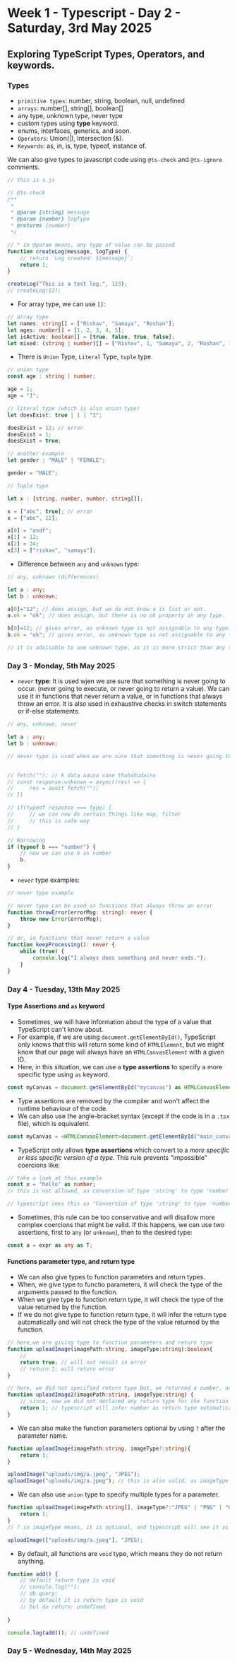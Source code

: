 # Week 1 - Typescript - Day 2 - Saturday, 3rd May 2025 
## Exploring TypeScript Types, Operators, and keywords.
### Types
- ``primitive types``: number, string, boolean, null, undefined
- ``arrays``: number[], string[], boolean[]
- any type, unknown type, never type
- custom types using **type** keyword.
- enums, interfaces, generics, and soon.
- ``Operators``: Union(|), Intersection (&).
- ``Keywords``: as, in, is, type, typeof, instance of.


We can also give types to javascript code using `@ts-check` and `@ts-ignore` comments. 
```javascript
// this is a.js

// @ts-check
/**
 * 
 * @param {string} message 
 * @param {number} logType
 * @returns {number}
 */

// * in @param means, any type of value can be passed
function createLog(message, logType) {
    // return `Log created: ${message}`;
    return 1;
}

createLog("This is a test log.", 123);
// createLog(12);
```
- For array type, we can use ``[]``:
```typescript
// array type
let names: string[] = ["Rishav", "Samaya", "Roshan"];
let ages: number[] = [1, 2, 3, 4, 5];
let isActive: boolean[] = [true, false, true, false];
let mixed: (string | number)[] = ["Rishav", 1, "Samaya", 2, "Roshan", 3, 4, 5];
```

- There is ``Union`` Type, ``Literal`` Type, ``tuple`` type.
```typescript
// union type
const age : string | number;

age = 1;
age = "1";
```

```typescript
// literal type (which is also union type)
let doesExist: true | 1 | "1";

doesExist = 12; // error
doesExist = 1;
doesExist = true;
```

```typescript
// another example
let gender : "MALE" | "FEMALE";

gender = "MALE";
```

```typescript
// Tuple type

let x : [string, number, number, string[]];

x = ["abc", true]; // error
x = ["abc", 12];

x[0] = "asdf";
x[1] = 12;
x[2] = 34;
x[3] = ["rishav", "samaya"];
```

- Difference between ``any`` and ``unknown`` type:
```typescript
// any, unknown (differences)

let a : any;
let b : unknown;

a[0]="12"; // does assign, but we do not know a is list or not.
a.ok = "ok"; // does assign, but there is no ok property in any type.

b[0]=12; // gives error, as unknown type is not assignable to any type.
b.ok = "ok"; // gives error, as unknown type is not assignable to any type.

// it is advisable to use unknown type, as it is more strict than any type.

```
### Day 3 - Monday, 5th May 2025
- ``never`` **type**: It is used wjen we are sure that something is never going to occur. (never going to execute, or never going to return a value). We can use it in functions that never return a value, or in functions that always throw an error. It is also used in exhaustive checks in switch statements or if-else statements.
```typescript
// any, unknown, never

let a : any;
let b : unknown;

// never type is used when we are sure that something is never going to occur.


// fetch(""); // k data aauxa vane thahahudaina
// const response:unknown = async((res) => {
//     res = await fetch("");
// })

// if(typeof response === type) {
//     // we can now do certain Things like map, filter
//     // this is safe way
// }

// Narrowing
if (typeof b === "number") {
    // now we can use b as number
    b.
}
```
- ``never`` type examples:
```typescript
// never type example

// never type can be used in functions that always throw an error
function throwError(errorMsg: string): never {
    throw new Error(errorMsg);
}

// or, in functions that never return a value
function keepProcessing(): never {
    while (true) {
        console.log("I always does something and never ends.");
    }
}
```
### Day 4 - Tuesday, 13th May 2025
#### Type Assertions and ``as`` keyword
- Sometimes, we will have information about the type of a value that TypeScript can't know about.
- For example, if we are using ``document.getElementById()``, TypeScript only knows that this will return some kind of ``HTMLElement``, but we might know that our page will always have an ``HTMLCanvasElement``  with a given ID.
- Here, in this situation, we can use a **type assertions** to specify a more specific type using ``as`` keyword.
```typescript
const myCanvas = document.getElementById("mycanvas") as HTMLCanvasElement;
```
- Type assertions are removed by the compiler and won't affect the runtime behaviour of the code.
- We can also use the angle-bracket syntax (except if the code is in a ``.tsx`` file), which is equivalent.
```typescript
const myCanvas = <HTMLCanvasElement>document.getElementById("main_canvas");
```
- TypeScript only allows **type assertions** which convert to a *more specific or less specific version of a type.* This rule prevents "impossible" coercions like:
```typescript
// take a look at this example
const x = "hello" as number;
// this is not allowed, as conversion of type 'string' to type 'number' is not possible.

// typescript sees this as "Conversion of type 'string' to type 'number' may be a mistake because neither type sufficiently overlaps with the other. If this was intentional, convert the expression to 'unknown' first and then assert it to 'number'."

```
- Sometimes, this rule can be too conservative and will disallow more complex coercions that might be valid. If this happens, we can use two assertions, first to ``any`` (or ``unknown``), then to the desired type:
```typescript
const a = expr as any as T;
```

#### Functions parameter type, and return type
- We can also give types to function parameters and return types.
- When, we give type to functio parameters, it will check the type of the arguments passed to the function.
- When we give type to function return type, it will check the type of the value returned by the function.
- If we do not give type to function return type, it will infer the return type automatically and will not check the type of the value returned by the function.

```typescript
// here,we are giving type to function parameters and return type
function uploadImage(imagePath:string, imageType:string):boolean{
    // 
    return true; // will not result in error
    // return 1; will return error
}

// here, we did not specified return type but, we returned a number, and typescript will infer the return type as number
function uploadImage2(imagePath:string, imageType:string) {
    // since, now we did not declared any return type for the function
    return 1; // typescript will infer number as return type automatically
}
```
- We can also make the function parameters optional by using ``?`` after the parameter name.
```typescript
function uploadImage(imagePath:string, imageType?:string){
    return 1;
}

uploadImage("uploads/img/a.jpeg", "JPEG");
uploadImage("uploads/img/a.jpeg"); // this is also valid, as imageType is optional.
```
- We can also use ``union`` type to specify multiple types for a parameter.
```typescript
function uploadImage(imagePath:string[], imageType?:"JPEG" | "PNG" | "GIF"){
    return 1;
}
// ? in imageType means, it is optional, and typescript will see it as JPEG" | "PNG" | "GIF" | undefined

uploadImage(["uploads/img/a.jpeg"], "JPEG);
```
- By default, all functions are ``void`` type, which means they do not return anything.
``` typescript
function add() {
    // default return type is void
    // console.log("");
    // db.query;
    // by default it is return type is void
    // but do return: undefined
    
}

console.log(add()); // undefined
```

### Day 5 - Wednesday, 14th May 2025
